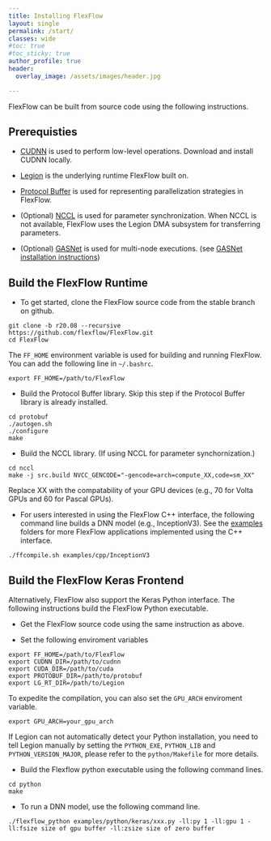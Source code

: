 ```yaml
---
title: Installing FlexFlow
layout: single
permalink: /start/
classes: wide
#toc: true
#toc_sticky: true
author_profile: true
header:
  overlay_image: /assets/images/header.jpg 

---
```

FlexFlow can be built from source code using the following instructions.


## Prerequisties
* [CUDNN](https://developer.nvidia.com/cudnn) is used to perform low-level operations.
Download and install CUDNN locally.

* [Legion](http://legion.stanford.edu) is the underlying runtime FlexFlow built on.

* [Protocol Buffer](https://github.com/protocolbuffers/protobuf) is used for representing parallelization strategies in FlexFlow.

* (Optional) [NCCL](https://github.com/NVIDIA/nccl) is used for parameter synchronization. When NCCL is not available, FlexFlow uses the Legion DMA subsystem for transferring parameters.

* (Optional) [GASNet](http://gasnet.lbl.gov) is used for multi-node executions. (see [GASNet installation instructions](http://legion.stanford.edu/gasnet))

## Build the FlexFlow Runtime

* To get started, clone the FlexFlow source code from the stable branch on github.
```
git clone -b r20.08 --recursive https://github.com/flexflow/FlexFlow.git
cd FlexFlow
```
The `FF_HOME` environment variable is used for building and running FlexFlow. You can add the following line in `~/.bashrc`.
```
export FF_HOME=/path/to/FlexFlow
```

* Build the Protocol Buffer library.
Skip this step if the Protocol Buffer library is already installed.
```
cd protobuf
./autogen.sh
./configure
make
```
* Build the NCCL library. (If using NCCL for parameter synchornization.)
```
cd nccl
make -j src.build NVCC_GENCODE="-gencode=arch=compute_XX,code=sm_XX"
```
Replace XX with the compatability of your GPU devices (e.g., 70 for Volta GPUs and 60 for Pascal GPUs).

* For users interested in using the FlexFlow C++ interface, the following command line builds a DNN model (e.g., InceptionV3).
See the [examples](https://github.com/flexflow/FlexFlow/tree/master/examples/cpp) folders for more FlexFlow applications implemented using the C++ interface.
```
./ffcompile.sh examples/cpp/InceptionV3
```

## Build the FlexFlow Keras Frontend

Alternatively, FlexFlow also support the Keras Python interface. The following instructions build the FlexFlow Python executable.

* Get the FlexFlow source code using the same instruction as above.

* Set the following enviroment variables
```
export FF_HOME=/path/to/FlexFlow
export CUDNN_DIR=/path/to/cudnn
export CUDA_DIR=/path/to/cuda
export PROTOBUF_DIR=/path/to/protobuf
export LG_RT_DIR=/path/to/Legion
```
To expedite the compilation, you can also set the `GPU_ARCH` enviroment variable.
```
export GPU_ARCH=your_gpu_arch
``` 
If Legion can not automatically detect your Python installation, you need to tell Legion manually by setting the `PYTHON_EXE`, `PYTHON_LIB` and `PYTHON_VERSION_MAJOR`, please refer to the `python/Makefile` for more details.

* Build the Flexflow python executable using the following command lines.
```
cd python
make 
```

* To run a DNN model, use the following command line.
```
./flexflow_python examples/python/keras/xxx.py -ll:py 1 -ll:gpu 1 -ll:fsize size of gpu buffer -ll:zsize size of zero buffer
``` 

